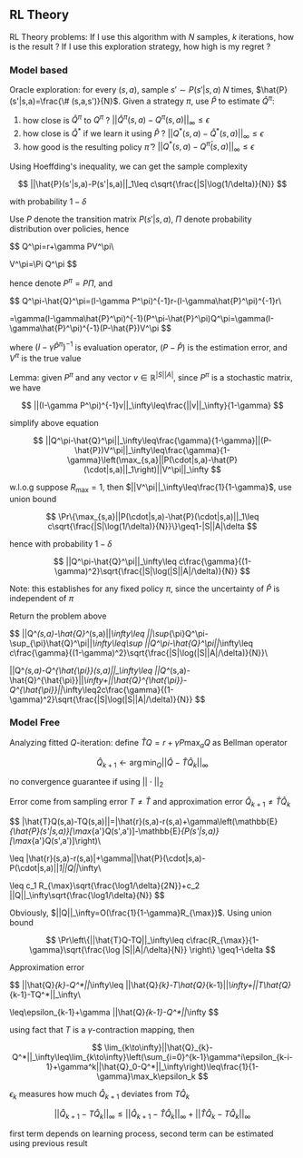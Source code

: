 ## RL Theory

RL Theory problems: If I use this algorithm with $N$ samples, $k$ iterations, how is the result ? If I use this exploration strategy, how high is my regret ?

### Model based

Oracle exploration: for every $(s,a)$, sample $s'\sim P(s'|s,a)$ $N$ times, $\hat{P}(s'|s,a)=\frac{\# (s,a,s')}{N}$. Given a strategy $\pi$, use $\hat{P}$ to estimate $\hat{Q}^\pi$:

1. how close is $\hat{Q}^\pi$ to $Q^\pi$ ? $||\hat{Q}^\pi(s,a)-Q^\pi(s,a)||_\infty\leq\epsilon$
2. how close is $\hat{Q}^*$ if we learn it using $\hat{P}$ ? $||Q^*(s,a)-\hat{Q}^*(s,a)||_\infty\leq\epsilon$
3. how good is the resulting policy $\hat{\pi}$ ? $||Q^*(s,a)-Q^{\hat{\pi}}(s,a)||_\infty\leq\epsilon$

Using Hoeffding's inequality, we can get the sample complexity

$$
||\hat{P}(s'|s,a)-P(s'|s,a)||_1\leq c\sqrt{\frac{|S|\log(1/\delta)}{N}}
$$

with probability $1-\delta$

Use $P$ denote the transition matrix $P(s'|s,a)$, $\Pi$ denote probability distribution over policies, hence

$$
Q^\pi=r+\gamma PV^\pi\\

V^\pi=\Pi Q^\pi
$$

hence denote $P^\pi=P\Pi$, and

$$
Q^\pi-\hat{Q}^\pi=(I-\gamma P^\pi)^{-1}r-(I-\gamma\hat{P}^\pi)^{-1}r\\

=\gamma(I-\gamma\hat{P}^\pi)^{-1}(P^\pi-\hat{P}^\pi)Q^\pi=\gamma(I-\gamma\hat{P}^\pi)^{-1}(P-\hat{P})V^\pi
$$

where $(I-\gamma\hat{P}^\pi)^{-1}$ is evaluation operator, $(P-\hat{P})$ is the estimation error, and $V^\pi$ is the true value

Lemma: given $P^\pi$ and any vector $v\in\mathbb{R}^{|S||A|}$, since $P^\pi$ is a stochastic matrix, we have

$$
||(I-\gamma P^\pi)^{-1}v||_\infty\leq\frac{||v||_\infty}{1-\gamma}
$$

simplify above equation

$$
||Q^\pi-\hat{Q}^\pi||_\infty\leq\frac{\gamma}{1-\gamma}||(P-\hat{P})V^\pi||_\infty\leq\frac{\gamma}{1-\gamma}\left(\max_{s,a}||P(\cdot|s,a)-\hat{P}(\cdot|s,a)||_1\right)||V^\pi||_\infty
$$

w.l.o.g suppose $R_{\max}=1$, then $||V^\pi||_\infty\leq\frac{1}{1-\gamma}$, use union bound

$$
\Pr\{\max_{s,a}||P(\cdot|s,a)-\hat{P}(\cdot|s,a)||_1\leq c\sqrt{\frac{|S|\log(1/\delta)}{N}}\}\geq1-|S||A|\delta
$$

hence with probability $1-\delta$

$$
||Q^\pi-\hat{Q}^\pi||_\infty\leq c\frac{\gamma}{(1-\gamma)^2}\sqrt{\frac{|S|\log(|S||A|/\delta)}{N}}
$$

Note: this establishes for any fixed policy $\pi$, since the uncertainty of $\hat{P}$ is independent of $\pi$

Return the problem above

$$
||Q^*(s,a)-\hat{Q}^*(s,a)||_\infty\leq ||\sup_{\pi}Q^\pi-\sup_{\pi}\hat{Q}^\pi||_\infty\leq\sup ||Q^\pi-\hat{Q}^\pi||_\infty\leq c\frac{\gamma}{(1-\gamma)^2}\sqrt{\frac{|S|\log(|S||A|/\delta)}{N}}\\

||Q^*(s,a)-Q^{\hat{\pi}}(s,a)||_\infty\leq ||Q^*(s,a)-\hat{Q}^{\hat{\pi}}||_\infty+||\hat{Q}^{\hat{\pi}}-Q^{\hat{\pi}}||_\infty\leq2c\frac{\gamma}{(1-\gamma)^2}\sqrt{\frac{|S|\log(|S||A|/\delta)}{N}}
$$

### Model Free

Analyzing fitted $Q$-iteration: define $\hat{T}Q=r+\gamma P\max_a Q$ as Bellman operator

$$
\hat{Q}_{k+1}\leftarrow\arg\min_Q||\hat{Q}-\hat{T}\hat{Q}_k||_\infty
$$

no convergence guarantee if using $||\cdot||_2$

Error come from sampling error $T\neq\hat{T}$ and approximation error $\hat{Q}_{k+1}\neq\hat{T}\hat{Q}_k$

$$
|\hat{T}Q(s,a)-TQ(s,a)||=|\hat{r}(s,a)-r(s,a)+\gamma\left(\mathbb{E}_{\hat{P}(s'|s,a)}[\max_{a'}Q(s',a')]-\mathbb{E}_{P(s'|s,a)}[\max_{a'}Q(s',a')]\right)\\

\leq |\hat{r}(s,a)-r(s,a)|+\gamma||\hat{P}(\cdot|s,a)-P(\cdot|s,a)||_1||Q||_\infty\\

\leq c_1 R_{\max}\sqrt{\frac{\log1/\delta}{2N}}+c_2 ||Q||_\infty\sqrt{\frac{\log1/\delta}{N}}
$$

Obviously, $||Q||_\infty=O(\frac{1}{1-\gamma}R_{\max})$. Using union bound

$$
\Pr\left\{||\hat{T}Q-TQ||_\infty\leq c\frac{R_{\max}}{1-\gamma}\sqrt{\frac{\log |S||A|/\delta}{N}} \right\} \geq1-\delta
$$

Approximation error

$$
||\hat{Q}_{k}-Q^*||_\infty\leq ||\hat{Q}_{k}-T\hat{Q}_{k-1}||_\infty+||T\hat{Q}_{k-1}-TQ^*||_\infty\\

\leq\epsilon_{k-1}+\gamma ||\hat{Q}_{k-1}-Q^*||_\infty
$$

using fact that $T$ is a $\gamma$-contraction mapping, then

$$
\lim_{k\to\infty}||\hat{Q}_{k}-Q^*||_\infty\leq\lim_{k\to\infty}\left(\sum_{i=0}^{k-1}\gamma^i\epsilon_{k-i-1}+\gamma^k||\hat{Q}_0-Q^*||_\infty\right)\leq\frac{1}{1-\gamma}\max_k\epsilon_k
$$

$\epsilon_k$ measures how much $\hat{Q}_{k+1}$ deviates from $T\hat{Q}_k$

$$
||\hat{Q}_{k+1}-T\hat{Q}_k||_\infty\leq ||\hat{Q}_{k+1}-\hat{T}\hat{Q}_k||_\infty+||\hat{T}\hat{Q}_k-T\hat{Q}_k||_\infty
$$

first term depends on learning process, second term can be estimated using previous result
